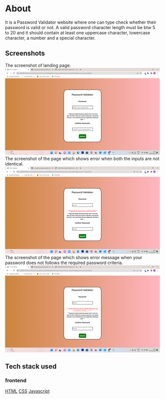 # About

It is a Password Validator website where one can type check whether their password is valid or not.
A valid password character length must be btw 5 to 20 and it should contain at least one uppercase character, lowercase character, a number and a special character.

## Screenshots

The screenshot of landing page.
![](<Images/2022-10-02%20(4).png>)
The screenshot of the page which shows error when both the inputs are not identical.
![](<Images/2022-10-02%20(5).png>)
The screenshot of the page which shows error message when your password does not follows the required password criteria.
![](<Images/2022-10-02%20(6).png>)

## Tech stack used

### frontend

[HTML](https://img.shields.io/badge/html5%20-%23E34F26.svg?&style=for-the-badge&logo=html5&logoColor=white")
[CSS](https://img.shields.io/badge/css3%20-%231572B6.svg?&style=for-the-badge&logo=css3&logoColor=white)
[Javascript](https://img.shields.io/badge/javascript%20-%23323330.svg?&style=for-the-badge&logo=javascript&logoColor=%23F7DF1E)
